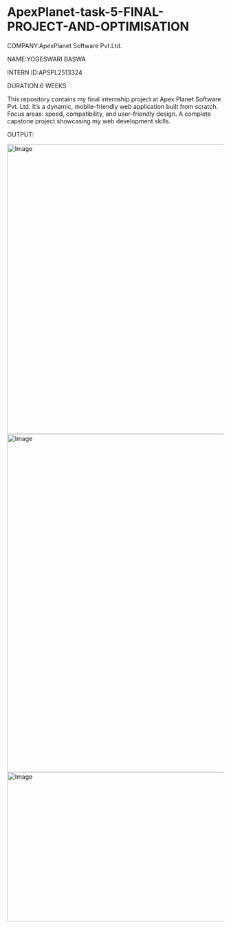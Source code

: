 # ApexPlanet-task-5-FINAL-PROJECT-AND-OPTIMISATION

COMPANY:ApexPlanet Software Pvt.Ltd.

NAME:YOGESWARI BASWA

INTERN ID:APSPL2513324

DURATION:6 WEEKS

This repository contains my final internship project at Apex Planet Software Pvt. Ltd.
It’s a dynamic, mobile-friendly web application built from scratch.
Focus areas: speed, compatibility, and user-friendly design.
A complete capstone project showcasing my web development skills.

OUTPUT:

<img width="1581" height="673" alt="Image" src="https://github.com/user-attachments/assets/d5045c8f-f65c-417d-8876-86eaee05dd67" />

<img width="1412" height="785" alt="Image" src="https://github.com/user-attachments/assets/c8bf6e1c-f005-4f36-9dd7-847f3b1a645c" />

<img width="1349" height="347" alt="Image" src="https://github.com/user-attachments/assets/650e2958-a0ed-41f0-9563-357367f84054" />
